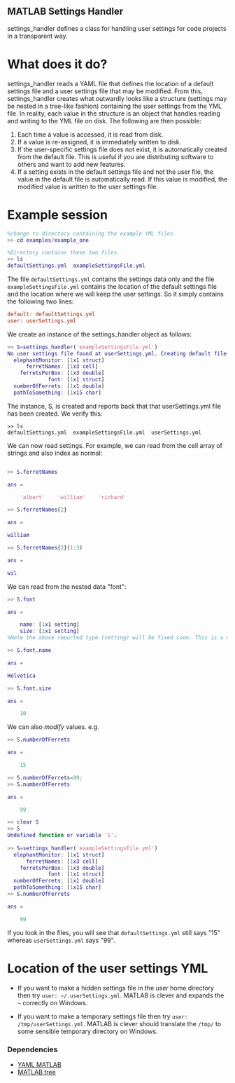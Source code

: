 ## MATLAB Settings Handler

settings_handler defines a class for handling user settings for code projects in a transparent way. 

# What does it do?
settings_handler reads a YAML file that defines the location of a default settings file and
a user settings file that may be modified. From this, settings_handler creates what outwardly
looks like a structure (settings may be nested in a tree-like fashion) containing the user settings from the YML
file. In reality, each value in the structure is an object that handles reading and writing to the YML file on disk. 
The following are then possible:


1. Each time a value is accessed, it is read from disk.
2. If a value is re-assigned, it is immediately written to disk. 
3. If the user-specific settings file does not exist, it is automatically created from the default file. This is useful if you are distributing software to others and want to add new features. 
4. If a setting exists in the default settings file and not the user file, the value in the default file 
is automatically read. If this value is modified, the modified value is written to the user settings file. 


# Example session

```MATLAB
%change to directory containing the example YML files
>> cd examples/example_one 

%Directory contains these two files.
>> ls
defaultSettings.yml  exampleSettingsFile.yml

```
The file ```defaultSettings.yml``` contains the settings data only and the file ```exampleSettingsFile.yml``` contains the location of the default settings file and the location where we will keep the user settings. So it simply contains the following two lines:

```ini
default: defaultSettings.yml
user: userSettings.yml
```

We create an instance of the settings_handler object as follows:
```MATLAB
>> S=settings_handler('exampleSettingsFile.yml')
No user settings file found at userSettings.yml. Creating default file using defaultSettings.yml
  elephantMonitor: [1x1 struct]
      ferretNames: [1x3 cell]
    ferretsPerBox: [1x3 double]
             font: [1x1 struct]
  numberOfFerrets: [1x1 double]
  pathToSomething: [1x15 char]

```
The instance, S, is created and reports back that that userSettings.yml file has been created. We verify this:

```
>> ls
defaultSettings.yml  exampleSettingsFile.yml  userSettings.yml
```

We can now read settings. For example, we can read from the cell array of strings and also index as normal:
```MATLAB

>> S.ferretNames

ans = 

    'albert'    'william'    'richard'

>> S.ferretNames{2}

ans =

william

>> S.ferretNames{2}(1:3)

ans =

wil
```

We can read from the nested data "font":
```MATLAB
>> S.font

ans = 

    name: [1x1 setting]
    size: [1x1 setting]
%Note the above reported type (setting) will be fixed soon. This is a minor bug

>> S.font.name

ans =

Helvetica

>> S.font.size

ans =

    10
```

We can also *modify* values. e.g.
```MATLAB
>> S.numberOfFerrets

ans =

    15

>> S.numberOfFerrets=99;
>> S.numberOfFerrets

ans =

    99

>> clear S
>> S
Undefined function or variable 'S'.
 
>> S=settings_handler('exampleSettingsFile.yml')
  elephantMonitor: [1x1 struct]
      ferretNames: [1x3 cell]
    ferretsPerBox: [1x3 double]
             font: [1x1 struct]
  numberOfFerrets: [1x1 double]
  pathToSomething: [1x15 char]
>> S.numberOfFerrets

ans =

    99

```

If you look in the files, you will see that ```defaultSettings.yml``` still says "15"  whereas ```userSettings.yml``` says "99".

# Location of the user settings YML

- If you want to make a hidden settings file in the user home directory then try ```user: ~/.userSettings.yml```. MATLAB is clever and expands the ```~``` correctly on Windows. 

- If you want to make a temporary settings file then try ```user: /tmp/userSettings.yml```. MATLAB is clever should translate the ```/tmp/``` to some sensible temporary directory on Windows.

### Dependencies

- [YAML MATLAB](https://github.com/raacampbell13/yamlmatlab)
- [MATLAB tree](https://github.com/raacampbell13/matlab-tree)
